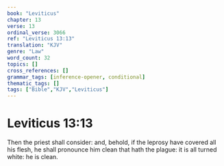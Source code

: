 ```yaml
---
book: "Leviticus"
chapter: 13
verse: 13
ordinal_verse: 3066
ref: "Leviticus 13:13"
translation: "KJV"
genre: "Law"
word_count: 32
topics: []
cross_references: []
grammar_tags: [inference-opener, conditional]
thematic_tags: []
tags: ["Bible","KJV","Leviticus"]
---
```


# Leviticus 13:13

Then the priest shall consider: and, behold, if the leprosy have covered all his flesh, he shall pronounce him clean that hath the plague: it is all turned white: he is clean.
